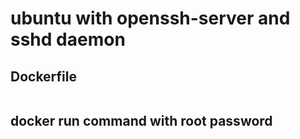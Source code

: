 # ubuntu with openssh-server and sshd daemon

## Dockerfile
```

```


## docker run command with root password
```

```



